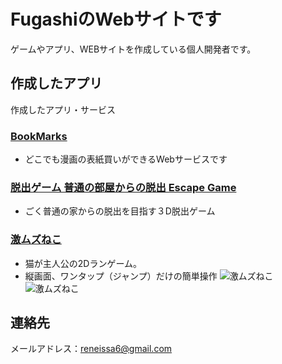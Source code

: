 # FugashiのWebサイトです

ゲームやアプリ、WEBサイトを作成している個人開発者です。

## 作成したアプリ

作成したアプリ・サービス

### [BookMarks](https://book-marks-net.herokuapp.com/)

- どこでも漫画の表紙買いができるWebサービスです

### [脱出ゲーム 普通の部屋からの脱出 Escape Game](https://apps.apple.com/app/id1660748414)

- ごく普通の家からの脱出を目指す３D脱出ゲーム

### [激ムズねこ](https://apps.apple.com/us/app/%E6%BF%80%E3%83%A0%E3%82%BA%E3%81%AD%E3%81%93/id1671800808)

- 猫が主人公の2Dランゲーム。
- 縦画面、ワンタップ（ジャンプ）だけの簡単操作
![激ムズねこ]([https://github.com/stogashi146/stogashi146.github.io/blob/main/images/GekimuzuNeko/ss01.png?raw=true](https://github.com/stogashi146/stogashi146.github.io/blob/main/images/GekimuzuNeko/ss01.png?raw=true))
![激ムズねこ]([images\GekimuzuNeko\ss02.png](https://github.com/stogashi146/stogashi146.github.io/blob/main/images/GekimuzuNeko/ss02.png?raw=true))

## 連絡先

メールアドレス：reneissa6@gmail.com
